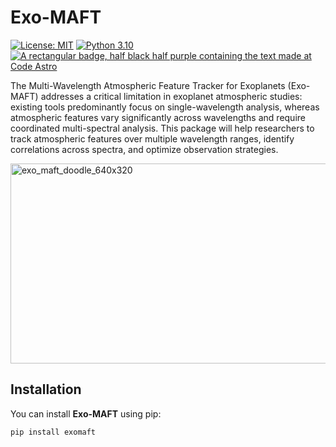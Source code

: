 # Exo-MAFT

[![License: MIT](https://cdn.prod.website-files.com/5e0f1144930a8bc8aace526c/65dd9eb5aaca434fac4f1c34_License-MIT-blue.svg)](/LICENSE) [![Python 3.10](https://img.shields.io/badge/python-3.10-blue.svg)](https://www.python.org/downloads/release/python-360/) [![A rectangular badge, half black half purple containing the text made at Code Astro](https://img.shields.io/badge/Made%20at-Code/Astro-blueviolet.svg)](https://semaphorep.github.io/codeastro/)

The Multi-Wavelength Atmospheric Feature Tracker for Exoplanets (Exo-MAFT) addresses a critical limitation in exoplanet atmospheric studies: existing tools predominantly focus on single-wavelength analysis, whereas atmospheric features vary significantly across wavelengths and require coordinated multi-spectral analysis. This package will help researchers to track atmospheric features over multiple wavelength ranges, identify correlations across spectra, and optimize observation strategies.

<img width="640" height="320" alt="exo_maft_doodle_640x320" src="https://github.com/user-attachments/assets/d68b6931-2c73-4823-aaec-18debe298614" />

## Installation

You can install **Exo-MAFT** using pip:

```bash
pip install exomaft

